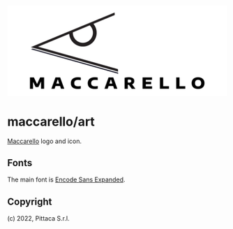 ![Maccarello](https://raw.githubusercontent.com/maccarello/art/main/images/logo/positive.png)

# maccarello/art

[Maccarello](https://maccarello.com/) logo and icon.

## Fonts

The main font is [Encode Sans Expanded](https://fonts.google.com/specimen/Encode+Sans+Expanded).

## Copyright

(c) 2022, Pittaca S.r.l.
